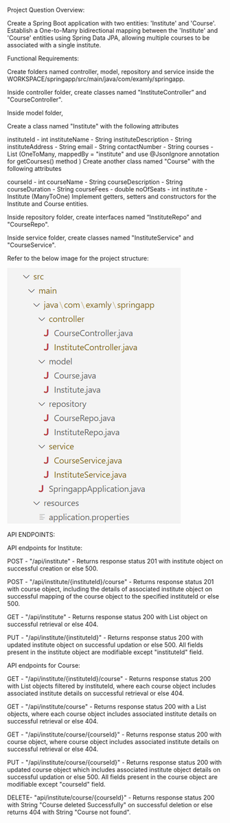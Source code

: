 Project Question
Overview:

Create a Spring Boot application with two entities: 'Institute' and 'Course'. Establish a One-to-Many bidirectional mapping between the 'Institute' and 'Course' entities using Spring Data JPA, allowing multiple courses to be associated with a single institute.

Functional Requirements:

Create folders named controller, model, repository and service inside the WORKSPACE/springapp/src/main/java/com/examly/springapp.

Inside controller folder, create classes named "InstituteController” and "CourseController".

Inside model folder,

Create a class named "Institute" with the following attributes

instituteId - int
instituteName - String
instituteDescription - String
instituteAddress - String
email - String
contactNumber - String
courses - List<Course> (OneToMany, mappedBy = "institute" and use @JsonIgnore annotation for getCourses() method )
Create another class named "Course" with the following attributes

courseId - int
courseName - String
courseDescription - String
courseDuration - String
courseFees - double
noOfSeats - int
institute - Institute (ManyToOne)
Implement getters, setters and constructors for the Institute and Course entities.

Inside repository folder, create interfaces named “InstituteRepo” and "CourseRepo".

Inside service folder, create classes named "InstituteService" and "CourseService".

Refer to the below image for the project structure:

![alt text](image.png)

API ENDPOINTS:

API endpoints for Institute:

POST - "/api/institute" - Returns response status 201 with institute object on successful creation or else 500.

POST - "/api/institute/{instituteId}/course" - Returns response status 201 with course object, including the details of associated institute object on successful mapping of the course object to the specified instituteId or else 500.

GET - "/api/institute" - Returns response status 200 with List<Institute> object on successful retrieval or else 404.

PUT - "/api/institute/{instituteId}" - Returns response status 200 with updated institute object on successful updation or else 500. All fields present in the institute object are modifiable except "instituteId" field.

API endpoints for Course:

GET - "/api/institute/{instituteId}/course" - Returns response status 200 with List<Course> objects filtered by instituteId, where each course object includes associated institute details on successful retrieval or else 404.

GET - "/api/institute/course" - Returns response status 200 with a List<Course> objects, where each course object includes associated institute details on successful retrieval or else 404.

GET - "/api/institute/course/{courseId}" - Returns response status 200 with course object, where course object includes associated institute details on successful retrieval or else 404.

PUT - "/api/institute/course/{courseId}" - Returns response status 200 with updated course object which includes associated institute object details on successful updation or else 500. All fields present in the course object are modifiable except "courseId" field.

DELETE- "api/institute/course/{courseId}" - Returns response status 200 with String "Course deleted Successfully" on successful deletion or else returns 404 with String "Course not found".
